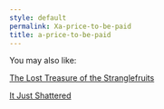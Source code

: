 ```yaml
---
style: default
permalink: Xa-price-to-be-paid
title: a-price-to-be-paid
---
```

You may also like:

[The Lost Treasure of the Stranglefruits](http://scp-wiki.net/the-lost-treasure-of-the-stranglefruits)

[It Just Shattered](http://scp-wiki.net/it-just-shattered)
